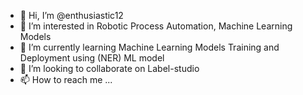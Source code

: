 - 👋 Hi, I’m @enthusiastic12
- 👀 I’m interested in Robotic Process Automation, Machine Learning Models
- 🌱 I’m currently learning Machine Learning Models Training and Deployment using (NER) ML model
- 💞️ I’m looking to collaborate on  Label-studio
- 📫 How to reach me ...

<!---
enthusiastic12/enthusiastic12 is a ✨ special ✨ repository because its `README.md` (this file) appears on your GitHub profile.
You can click the Preview link to take a look at your changes.
--->
